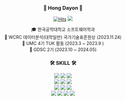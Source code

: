     


<!--
**Dayon-Hong/Dayon-Hong** is a ✨ _special_ ✨ repository because its `README.md` (this file) appears on your GitHub profile.

Here are some ideas to get you started:

- 🔭 I’m currently working on ...
- 🌱 I’m currently learning ...
- 👯 I’m looking to collaborate on ...
- 🤔 I’m looking for help with ...
- 💬 Ask me about ...
- 📫 How to reach me: ...
- 😄 Pronouns: ...
- ⚡ Fun fact: ...

<h3 align="center">💡 My Git Stats 💡</h3>
<p align="center">
  <a href="https://github.com/Dayon-Hong">
    <img align="center" src="https://github-readme-stats.vercel.app/api?username=${깃닉네임}&hide=${가릴항목}&hide_title=${타이틀숨김}&show_icons=${깃아이콘표시}&include_all_commits=${올해말고 전체년도 커밋표기}&theme=${테마}" />
  </a>
  
-->

<div align="center">

  <!---
  <img align="right" src="http://mazassumnida.wtf/api/v2/generate_badge?boj=bubble0721"/>
  -->


### 👋 Hong Dayon 👋 
  [![Hits](https://hits.seeyoufarm.com/api/count/incr/badge.svg?url=https%3A%2F%2Fgithub.com%Dayon-Hong&count_bg=%2379C83D&title_bg=%23555555&icon=&icon_color=%23E7E7E7&title=hits&edge_flat=false)](https://github.com/Dayon-Hong) <a href="https://velog.io/@dayon_log/posts"><img src="https://img.shields.io/badge/-Tech Blog-20C997?style=flat-square&logo=Velog&logoColor=white&"/></a> 
  
<!---
  <a href="https://drive.google.com/file/d/1H3Gj0DQV6zyK2sNhyCJS1ipeeJEKr7Fb/view?usp=sharing"><img src="https://img.shields.io/badge/-Portfolio-blue?style=flat-square&logo=GoogleDrive&logoColor=white"/></a>  
  -->

  

  🎓 한국공학대학교 소프트웨어학과  <br>
  🩷 WCRC 데이터분석(대학일반) 국가기술표준원상 (2023.11.24) <br>
  🎀 UMC 4기 TUK 활동 (2023.3 ~ 2023.9 )  <br>
  👥 GDSC 2기 (2023.10 ~ 2024.05)  

 
</div>


<div align="center">
    
<!---
   <img align="right" src="https://github-readme-stats.vercel.app/api/top-langs/?username=Dayon-Hong&layout=compact&theme=dracula&langs_count=6&exclude_repo=ISP"/>
   <img align ="right" src ="https://github-readme-stats.vercel.app/api?username=Dayon-Hong&count_private=true&show_icons=true&theme=dracula"/>
--->

  
  ### 🛠 SKILL 🛠
 
  <img src="https://img.shields.io/badge/-JAVA-green?style=flat-square&logo=java&logoColor=white"> <img src="https://img.shields.io/badge/-Spring Boot-6DB33F?style=flat-square&logo=SpringBoot&logoColor=white"/> <img src="https://img.shields.io/badge/-Gradle-02303A?style=flat-square&logo=Gradle"/>
<br>
<img src="https://img.shields.io/badge/MySQL-4479A1?style=flat-square&logo=MySQL&logoColor=white"/> <img src="https://img.shields.io/badge/PostgreSQL-0064a5?style=flat-square&logo=PostgreSQL&logoColor=white"/>
<img src="https://img.shields.io/badge/MariaDB-003545?style=flat-square&logo=MariaDB&logoColor=white"/> 
<br>
<img src="https://img.shields.io/badge/Python-3776AB?style=flat-square&logo=Python&logoColor=white"/> <img src="https://img.shields.io/badge/-Flask-000000?style=flat-square&logo=Flask"/> <img src="https://img.shields.io/badge/Firebase-FFCA28?style=flat-square&logo=Firebase&logoColor=white"/>
  <br>
  <img src="https://img.shields.io/badge/Amazon AWS-232F3E?style=flat-square&logo=Amazon AWS&logoColor=white"/> <img src="https://img.shields.io/badge/Ubuntu-E95420?style=flat-square&logo=Ubuntu&logoColor=white"/> <img src="https://img.shields.io/badge/Docker-2496ED?style=flat-square&logo=Docker&logoColor=white"/> <img src="https://img.shields.io/badge/NGINX-009639?style=flat-square&logo=NGINX&logoColor=white"/>
  <br>
 
</div>


<br>
